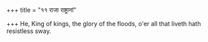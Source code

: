 +++
title = "११ राजा राष्ट्रानां"

+++
He, King of kings, the glory of the floods, o'er all that liveth hath resistless sway.
